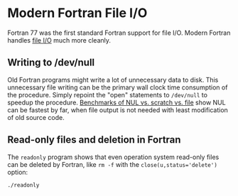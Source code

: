 # Modern Fortran File I/O

Fortran 77 was the first standard Fortran support for file I/O.
Modern Fortran handles [file I/O](./io) much more cleanly.

## Writing to /dev/null

Old Fortran programs might write a lot of unnecessary data to disk.
This unnecessary file writing can be the primary wall clock time consumption of the
procedure. 
Simply repoint the "open" statements to `/dev/null` to speedup the procedure.
[Benchmarks of NUL vs. scratch vs. file](./devnull.f90)
show NUL can be fastest by far, when file output is not needed with least modification of old source code.

## Read-only files and deletion in Fortran

The `readonly` program shows that even operation system read-only files
can be deleted by Fortran, like `rm -f` with the
`close(u,status='delete')` option:

    ./readonly
